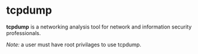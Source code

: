 # tcpdump
**tcpdump** is a networking analysis tool for network and information security professionals.

*Note:* a user must have root privilages to use tcpdump.
